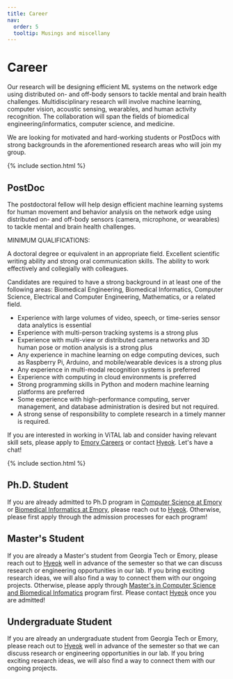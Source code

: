 ```yaml
---
title: Career
nav:
  order: 5
  tooltip: Musings and miscellany
---
```


# Career

Our research will be designing efficient ML systems on the network edge using distributed on- and off-body sensors to tackle mental and brain health challenges. Multidisciplinary research will involve machine learning, computer vision, acoustic sensing, wearables, and human activity recognition. The collaboration will span the fields of biomedical engineering/informatics, computer science, and medicine.

We are looking for motivated and hard-working students or PostDocs with strong backgrounds in the aforementioned research areas who will join my group. 

{% include section.html %}

## PostDoc

The postdoctoral fellow will help design efficient machine learning systems for human movement and behavior analysis on the network edge using distributed on- and off-body sensors (camera, microphone, or wearables) to tackle mental and brain health challenges. 

MINIMUM QUALIFICATIONS: 

A doctoral degree or equivalent in an appropriate field. 
Excellent scientific writing ability and strong oral communication skills. The ability to work effectively and collegially with colleagues. 

Candidates are required to have a strong background in at least one of the following areas: Biomedical Engineering, Biomedical Informatics, Computer Science, Electrical and Computer Engineering, Mathematics, or a related field.

- Experience with large volumes of video, speech, or time-series sensor data analytics is essential
- Experience with multi-person tracking systems is a strong plus 
- Experience with multi-view or distributed camera networks and 3D human pose or motion analysis is a strong plus
- Any experience in machine learning on edge computing devices, such as Raspberry Pi, Arduino, and mobile/wearable devices is a strong plus 
- Any experience in multi-modal recognition systems is preferred
- Experience with computing in cloud environments is preferred 
- Strong programming skills in Python and modern machine learning platforms are preferred 
- Some experience with high-performance computing, server management, and database administration is desired but not required. 
- A strong sense of responsibility to complete research in a timely manner is required.

If you are interested in working in ViTAL lab and consider having relevant skill sets, please apply to [Emory Careers](https://faculty-emory.icims.com/jobs/108198/post-doctoral-fellow---department-of-biomedical-informatics/job?mobile=false&width=1140&height=500&bga=true&needsRedirect=false&jan1offset=-300&jun1offset=-240) or contact [Hyeok](mailto:hyeokhyen.kwon@dbmi.emory.edu).
Let's have a chat! 

{% include section.html %}

## Ph.D. Student

<!--- [Computer Science at Georgia Tech](https://www.ic.gatech.edu/) ---> 
<!--- [Bimedical Engineering at Georgia Tech-Emory](https://bme.gatech.edu/bme/) ---> 

If you are already admitted to Ph.D program in [Computer Science at Emory](https://cs.emory.edu/graduate/general-information/app-info/) or [Biomedical Informatics at Emory](https://med.emory.edu/departments/biomedical-informatics/education/phd.html), please reach out to [Hyeok](mailto:hyeokhyen.kwon@dbmi.emory.edu).
Otherwise, please first apply through the admission processes for each program!

## Master's Student

If you are already a Master's student from Georgia Tech or Emory, please reach out to [Hyeok](mailto:hyeokhyen.kwon@dbmi.emory.edu) well in advance of the semester so that we can discuss research or engineering opportunities in our lab.
If you bring exciting research ideas, we will also find a way to connect them with our ongoing projects.
Otherwise, please apply through [Master's in Computer Science and Biomedical Infomatics](https://med.emory.edu/departments/biomedical-informatics/education/masters.html) program first. Please contact [Hyeok](mailto:hyeokhyen.kwon@dbmi.emory.edu) once you are admitted!


## Undergraduate Student

If you are already an undergraduate student from Georgia Tech or Emory, please reach out to [Hyeok](mailto:hyeokhyen.kwon@dbmi.emory.edu) well in advance of the semester so that we can discuss research or engineering opportunities in our lab.
If you bring exciting research ideas, we will also find a way to connect them with our ongoing projects.